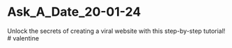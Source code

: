 # Ask_A_Date_20-01-24
Unlock the secrets of creating a viral website with this step-by-step tutorial!
#   v a l e n t i n e  
 